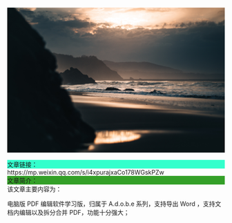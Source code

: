 ![img](./assets/lucia-garo-f1kSWIe-W3k-unsplash.jpg)

<div style="background-color:#33ffcc">文章链接：</div>
https://mp.weixin.qq.com/s/i4xpurajxaCo178WGskPZw

<div style="background-color:RGB(52,160,40)">文章简介：</div>
该文章主要内容为：

电脑版 PDF 编辑软件学习版，归属于 A.d.o.b.e 系列，支持导出 Word ，支持文档内编辑以及拆分合并 PDF，功能十分强大；

